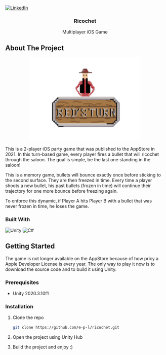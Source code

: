 <a name="readme-top"></a>

[![LinkedIn][linkedin-shield]][linkedin-url]

<!-- PROJECT TITLE -->
<div align="center">
<h3 align="center">Ricochet</h3>
  <p align="center">
    Multiplayer iOS Game
    <br />
  </p>
</div>

<!-- ABOUT THE PROJECT -->
## About The Project

<p align="center">
  <img src="images/screenshot2.png" width="350" title="ricochet">
</p>

This is a 2-player iOS party game that was published to the AppStore in 2021. In this turn-based game, every player fires a bullet that will ricochet through the saloon. The goal is simple, be the last one standing in the saloon!

This is a memory game, bullets will bounce exactly once before sticking to the second surface. They are then freezed in time. Every time a player shoots a new bullet, his past bullets (frozen in time) will continue their trajectory for one more bounce before freezing again.

To enforce this dynamic, if Player A hits Player B with a bullet that was never frozen in time, he loses the game.


### Built With

![Unity](https://img.shields.io/badge/unity-%23000000.svg?style=for-the-badge&logo=unity&logoColor=white)
![C#](https://img.shields.io/badge/c%23-%23239120.svg?style=for-the-badge&logo=csharp&logoColor=white)

<!-- GETTING STARTED -->
## Getting Started

The game is not longer available on the AppStore because of how pricy a Apple Developer License is every year. The only way to play it now is to download the source code and to build it using Unity.

### Prerequisites


* Unity 2020.3.10f1


### Installation


1. Clone the repo
   ```sh
   git clone https://github.com/e-p-l/ricochet.git
   ```
2. Open the project using Unity Hub

3. Build the project and enjoy :)


<!-- MARKDOWN LINKS & IMAGES -->
[linkedin-shield]: https://img.shields.io/badge/-LinkedIn-black.svg?style=for-the-badge&logo=linkedin&colorB=555
[linkedin-url]: https://www.linkedin.com/in/edouard-perrault-laliberte/
